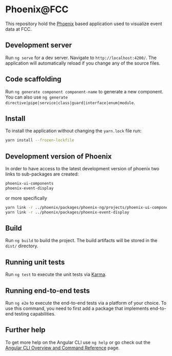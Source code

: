 # Phoenix@FCC

This repository hold the [Phoenix](https://hepsoftwarefoundation.org/phoenix/) based application used to visualize event data at FCC.

## Development server

Run `ng serve` for a dev server. Navigate to `http://localhost:4200/`. The application will automatically reload if you change any of the source files.

## Code scaffolding

Run `ng generate component component-name` to generate a new component. You can also use `ng generate directive|pipe|service|class|guard|interface|enum|module`.

## Install

To install the application without changing the `yarn.lock` file run:
```bash
yarn install --frozen-lockfile
```

## Development version of Phoenix

In order to have access to the latest development version of phoenix two links
to sub-packages are created:
```sh
phoenix-ui-components
phoenix-event-display
```

or more specifically

```sh
yarn link -r ../phoenix/packages/phoenix-ng/projects/phoenix-ui-components
yarn link -r ../phoenix/packages/phoenix-event-display
```


## Build

Run `ng build` to build the project. The build artifacts will be stored in the `dist/` directory.

## Running unit tests

Run `ng test` to execute the unit tests via [Karma](https://karma-runner.github.io).

## Running end-to-end tests

Run `ng e2e` to execute the end-to-end tests via a platform of your choice. To use this command, you need to first add a package that implements end-to-end testing capabilities.

## Further help

To get more help on the Angular CLI use `ng help` or go check out the [Angular CLI Overview and Command Reference](https://angular.io/cli) page.
